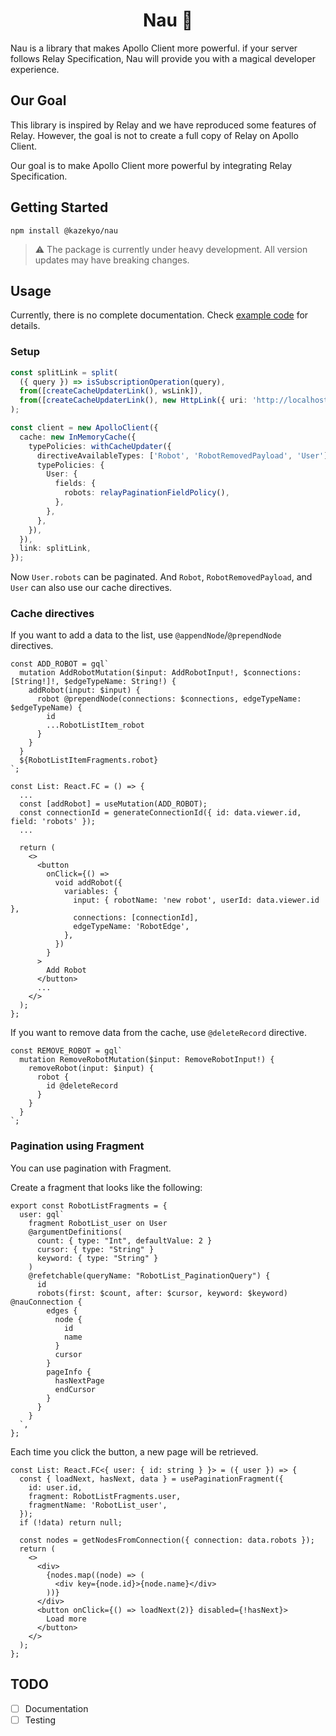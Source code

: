 <h1 align="center">
Nau 🧶
</h1>
Nau is a library that makes Apollo Client more powerful. if your server follows Relay Specification, Nau will provide you with a magical developer experience.

## Our Goal
This library is inspired by Relay and we have reproduced some features of Relay.
However, the goal is not to create a full copy of Relay on Apollo Client.

Our goal is to make Apollo Client more powerful by integrating Relay Specification.

## Getting Started
```
npm install @kazekyo/nau
```
> ⚠️ The package is currently under heavy development. All version updates may have breaking changes.

## Usage
Currently, there is no complete documentation.
Check [example code](https://github.com/kazekyo/nau/tree/main/example/frontend-apollo) for details.

### Setup
```ts
const splitLink = split(
  ({ query }) => isSubscriptionOperation(query),
  from([createCacheUpdaterLink(), wsLink]),
  from([createCacheUpdaterLink(), new HttpLink({ uri: 'http://localhost:4000/graphql' })]),
);

const client = new ApolloClient({
  cache: new InMemoryCache({
    typePolicies: withCacheUpdater({
      directiveAvailableTypes: ['Robot', 'RobotRemovedPayload', 'User'],
      typePolicies: {
        User: {
          fields: {
            robots: relayPaginationFieldPolicy(),
          },
        },
      },
    }),
  }),
  link: splitLink,
});
```
Now `User.robots` can be paginated. And `Robot`, `RobotRemovedPayload`, and `User` can also use our cache directives.

### Cache directives
If you want to add a data to the list, use `@appendNode`/`@prependNode` directives.
```tsx
const ADD_ROBOT = gql`
  mutation AddRobotMutation($input: AddRobotInput!, $connections: [String!]!, $edgeTypeName: String!) {
    addRobot(input: $input) {
      robot @prependNode(connections: $connections, edgeTypeName: $edgeTypeName) {
        id
        ...RobotListItem_robot
      }
    }
  }
  ${RobotListItemFragments.robot}
`;

const List: React.FC = () => {
  ...
  const [addRobot] = useMutation(ADD_ROBOT);
  const connectionId = generateConnectionId({ id: data.viewer.id, field: 'robots' });
  ...

  return (
    <>
      <button
        onClick={() =>
          void addRobot({
            variables: {
              input: { robotName: 'new robot', userId: data.viewer.id },
              connections: [connectionId],
              edgeTypeName: 'RobotEdge',
            },
          })
        }
      >
        Add Robot
      </button>
      ...
    </>
  );
};
```
If you want to remove data from the cache, use `@deleteRecord` directive.
```tsx
const REMOVE_ROBOT = gql`
  mutation RemoveRobotMutation($input: RemoveRobotInput!) {
    removeRobot(input: $input) {
      robot {
        id @deleteRecord
      }
    }
  }
`;
```

### Pagination using Fragment
You can use pagination with Fragment.

Create a fragment that looks like the following:
```tsx
export const RobotListFragments = {
  user: gql`
    fragment RobotList_user on User
    @argumentDefinitions(
      count: { type: "Int", defaultValue: 2 }
      cursor: { type: "String" }
      keyword: { type: "String" }
    )
    @refetchable(queryName: "RobotList_PaginationQuery") {
      id
      robots(first: $count, after: $cursor, keyword: $keyword) @nauConnection {
        edges {
          node {
            id
            name
          }
          cursor
        }
        pageInfo {
          hasNextPage
          endCursor
        }
      }
    }
  `,
};
```

Each time you click the button, a new page will be retrieved.
```tsx
const List: React.FC<{ user: { id: string } }> = ({ user }) => {
  const { loadNext, hasNext, data } = usePaginationFragment({
    id: user.id,
    fragment: RobotListFragments.user,
    fragmentName: 'RobotList_user',
  });
  if (!data) return null;

  const nodes = getNodesFromConnection({ connection: data.robots });
  return (
    <>
      <div>
        {nodes.map((node) => (
          <div key={node.id}>{node.name}</div>
        ))}
      </div>
      <button onClick={() => loadNext(2)} disabled={!hasNext}>
        Load more
      </button>
    </>
  );
};
```

## TODO
- [ ] Documentation
- [ ] Testing
